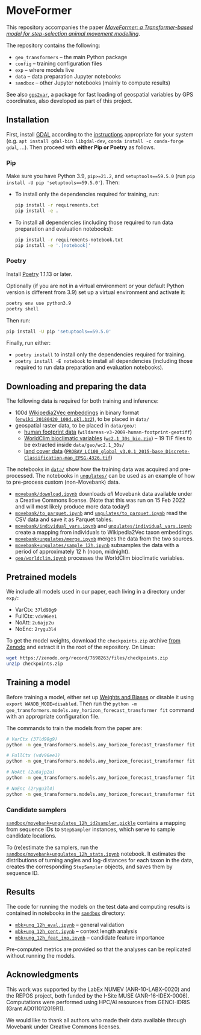 # MoveFormer

This repository accompanies the paper [*MoveFormer: a Transformer-based model for step-selection animal movement modelling*](https://www.biorxiv.org/content/10.1101/2023.03.05.531080v1).

The repository contains the following:
- `geo_transformers` – the main Python package
- `config` – training configuration files
- `exp` – where models live
- `data` – data preparation Jupyter notebooks
- `sandbox` – other Jupyter notebooks (mainly to compute results)

See also [`gps2var`](https://github.com/cifkao/gps2var), a package for fast loading of geospatial variables by GPS coordinates, also developed as part of this project.

## Installation

First, install [GDAL](https://gdal.org/) according to the [instructions](https://gdal.org/download.html#binaries) appropriate for your system (e.g. `apt install gdal-bin libgdal-dev`, `conda install -c conda-forge gdal`, ...). Then proceed with **either Pip or Poetry** as follows.

### Pip
Make sure you have Python 3.9, `pip>=21.2`, and `setuptools==59.5.0` (run `pip install -U pip 'setuptools==59.5.0'`). Then:
- To install only the dependencies required for training, run:
  ```bash
  pip install -r requirements.txt
  pip install -e .
  ```
- To install all dependencies (including those required to run data preparation and evaluation notebooks):
  ```bash
  pip install -r requirements-notebook.txt
  pip install -e '.[notebook]'
  ```

### Poetry
Install [Poetry](https://python-poetry.org/) 1.1.13 or later.

Optionally (if you are not in a virtual environment or your default Python version is different from 3.9) set up a virtual environment and activate it:
```bash
poetry env use python3.9
poetry shell
```
Then run:
```bash
pip install -U pip 'setuptools==59.5.0'
```
Finally, run either:
- `poetry install` to install only the dependencies required for training.
- `poetry install -E notebook` to install all dependencies (including those required to run data preparation and evaluation notebooks).

## Downloading and preparing the data

The following data is required for both training and inference:
- 100d [Wikipedia2Vec embeddings](https://wikipedia2vec.github.io/wikipedia2vec/pretrained/) in binary format ([`enwiki_20180420_100d.pkl.bz2`](http://wikipedia2vec.s3.amazonaws.com/models/en/2018-04-20/enwiki_20180420_100d.pkl.bz2)), to be placed in `data/`
- geospatial raster data, to be placed in `data/geo/`:
  - [human footprint data](https://sedac.ciesin.columbia.edu/data/set/wildareas-v3-2009-human-footprint) (`wildareas-v3-2009-human-footprint-geotiff`)
  - [WorldClim bioclimatic variables](https://www.worldclim.org/data/worldclim21.html) ([`wc2.1_30s_bio.zip`](https://biogeo.ucdavis.edu/data/worldclim/v2.1/base/wc2.1_30s_bio.zip)) – 19 TIF files to be extracted inside `data/geo/wc2.1_30s/`
  - [land cover data](https://doi.org/10.5281/zenodo.3939038) ([`PROBAV_LC100_global_v3.0.1_2015-base_Discrete-Classification-map_EPSG-4326.tif`](https://zenodo.org/record/3939038/files/PROBAV_LC100_global_v3.0.1_2015-base_Discrete-Classification-map_EPSG-4326.tif?download=1))

The notebooks in [`data/`](./data) show how the training data was acquired and pre-processed. The notebooks in [`ungulates/`](./data/ungulates) can be used as an example of how to pre-process custom (non-Movebank) data.
- [`movebank/download.ipynb`](./data/movebank/download.ipynb) downloads _all_ Movebank data available under a Creative Commons license. (Note that this was run on 15 Feb 2022 and will most likely produce more data today!)
- [`movebank/to_parquet.ipynb`](./data/movebank/to_parquet.ipynb) and [`ungulates/to_parquet.ipynb`](./data/ungulates/to_parquet.ipynb) read the CSV data and save it as Parquet tables.
- [`movebank/individual_vars.ipynb`](./data/movebank/individual_vars.ipynb) and [`ungulates/individual_vars.ipynb`](./data/ungulates/individual_vars.ipynb) create a mapping from individuals to Wikipedia2Vec taxon embeddings.
- [`movebank+ungulates/merge.ipynb`](./data/movebank%2Bungulates/merge.ipynb) merges the data from the two sources.
- [`movebank+ungulates/sample_12h.ipynb`](./data/movebank%2Bungulates/sample_12h.ipynb) subsamples the data with a period of approximately 12 h (noon, midnight).
- [`geo/worldclim.ipynb`](./data/geo/worldclim.ipynb) processes the WorldClim bioclimatic variables.

## Pretrained models

We include all models used in our paper, each living in a directory under `exp/`:
- VarCtx: `37ld98g9`
- FullCtx: `vdv96ee1`
- NoAtt: `2u6ajp2u`
- NoEnc: `2rygu3l4`

To get the model weights, download the `checkpoints.zip` archive [from Zenodo](https://doi.org/10.5281/zenodo.7698263) and extract it in the root of the repository. On Linux:
```bash
wget https://zenodo.org/record/7698263/files/checkpoints.zip
unzip checkpoints.zip
```

## Training a model

Before training a model, either set up [Weights and Biases](https://wandb.ai/) or disable it using `export WANDB_MODE=disabled`. Then run the `python -m geo_transformers.models.any_horizon_forecast_transformer fit` command with an appropriate configuration file.

The commands to train the models from the paper are:
```bash
# VarCtx (37ld98g9)
python -m geo_transformers.models.any_horizon_forecast_transformer fit --config config/forecast_mbk+ung_12h_sel_nofut.yaml --trainer.gpus=1 --trainer.logger=WandbLogger --trainer.logger.project=geo-transformers --trainer.logger.save_dir=exp/forecast_mbk+ung_12h
```
```bash
# FullCtx (vdv96ee1)
python -m geo_transformers.models.any_horizon_forecast_transformer fit --config config/forecast_mbk+ung_12h_sel_nofut.yaml --trainer.gpus=1 --trainer.logger=WandbLogger --trainer.logger.project=geo-transformers --trainer.logger.save_dir=exp/forecast_mbk+ung_12h --model.var_len_training_v2=False
```
```bash
# NoAtt (2u6ajp2u)
python -m geo_transformers.models.any_horizon_forecast_transformer fit --config config/forecast_mbk+ung_12h_sel_nofut_ctx1.yaml --trainer.gpus=1 --trainer.logger=WandbLogger --trainer.logger.project=geo-transformers --trainer.logger.save_dir=exp/forecast_mbk+ung_12h
```
```bash
# NoEnc (2rygu3l4)
python -m geo_transformers.models.any_horizon_forecast_transformer fit --config config/forecast_mbk+ung_12h_sel_nofut_ctx1.yaml --trainer.gpus=1 --trainer.logger=WandbLogger --trainer.logger.project=geo-transformers --trainer.logger.save_dir=exp/forecast_mbk+ung_12h --model.encoder.depth=0
```

### Candidate samplers

[`sandbox/movebank+ungulates_12h_id2sampler.pickle`](./sandbox/movebank+ungulates_12h_id2sampler.pickle) contains a mapping from sequence IDs to `StepSampler` instances, which serve to sample candidate locations.

To (re)estimate the samplers, run the [`sandbox/movebank+ungulates_12h_stats.ipynb`](./sandbox/movebank+ungulates_12h_stats.ipynb) notebook. It estimates the distributions of turning angles and log-distances for each taxon in the data, creates the corresponding `StepSampler` objects, and saves them by sequence ID.

## Results

The code for running the models on the test data and computing results is contained in notebooks in the [`sandbox`](./sandbox) directory:
- [`mbk+ung_12h_eval.ipynb`](./sandbox/mbk+ung_12h_eval.ipynb) – general validation
- [`mbk+ung_12h_cent.ipynb`](./sandbox/mbk+ung_12h_cent.ipynb) – context length analysis
- [`mbk+ung_12h_feat_imp.ipynb`](./sandbox/mbk+ung_12h_feat_imp.ipynb) – candidate feature importance

Pre-computed metrics are provided so that the analyses can be replicated without running the models.

## Acknowledgments
This work was supported by the LabEx NUMEV (ANR-10-LABX-0020) and the REPOS project, both funded by the I-Site MUSE (ANR-16-IDEX-0006). Computations were performed using HPC/AI resources from GENCI-IDRIS (Grant AD011012019R1).

We would like to thank all authors who made their data available through Movebank under Creative Commons licenses.
